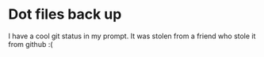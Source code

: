 # Dot files back up
I have a cool git status in my prompt. It was stolen from a friend who stole it from github :(


